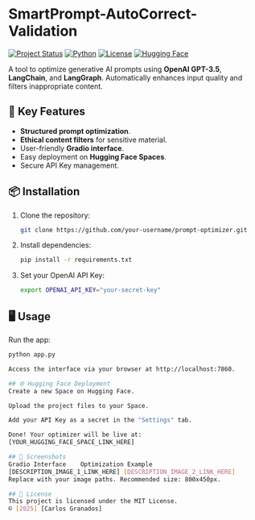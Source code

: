 # SmartPrompt-AutoCorrect-Validation
[![Project Status](https://img.shields.io/badge/status-active-success)]()
[![Python](https://img.shields.io/badge/python-3.10%2B-blue)]()
[![License](https://img.shields.io/badge/license-MIT-green)]()
[![Hugging Face](https://img.shields.io/badge/🤗-Spaces-yellow)]([YOUR_HUGGING_FACE_SPACE_LINK_HERE])

A tool to optimize generative AI prompts using **OpenAI GPT-3.5**, **LangChain**, and **LangGraph**. Automatically enhances input quality and filters inappropriate content.

## 🚀 Key Features
- **Structured prompt optimization**.
- **Ethical content filters** for sensitive material.
- User-friendly **Gradio interface**.
- Easy deployment on **Hugging Face Spaces**.
- Secure API Key management.

## 📦 Installation
1. Clone the repository:
   ```bash
   git clone https://github.com/your-username/prompt-optimizer.git
2. Install dependencies:
   ```bash
   pip install -r requirements.txt
3. Set your OpenAI API Key:
   ```bash
   export OPENAI_API_KEY="your-secret-key"

## 🖥 Usage
Run the app:
   ```bash
   python app.py

Access the interface via your browser at http://localhost:7860.

## 🌐 Hugging Face Deployment
Create a new Space on Hugging Face.

Upload the project files to your Space.

Add your API Key as a secret in the "Settings" tab.

Done! Your optimizer will be live at:
[YOUR_HUGGING_FACE_SPACE_LINK_HERE]

## 📸 Screenshots
Gradio Interface	Optimization Example
[DESCRIPTION_IMAGE_1_LINK_HERE]	[DESCRIPTION_IMAGE_2_LINK_HERE]
Replace with your image paths. Recommended size: 800x450px.

## 📄 License
This project is licensed under the MIT License.
© [2025] [Carlos Granados]
